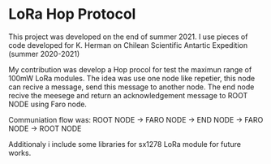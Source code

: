 # LoRa Hop Protocol

This project was developed on the end of summer 2021.
I use pieces of code developed for K. Herman on Chilean Scientific Antartic Expedition (summer 2020-2021)

My contribution was develop a Hop procol for test the maximun range of 100mW LoRa modules.
The idea was use one node like repetier, this node can recive a message, send this message to another node. The end node recive the meesege and return 
an acknowledgement message to ROOT NODE using Faro node.

Communiation flow was:
ROOT NODE -> FARO NODE -> END NODE -> FARO NODE -> ROOT NODE

Additionaly i include some libraries for sx1278 LoRa module for future works.
